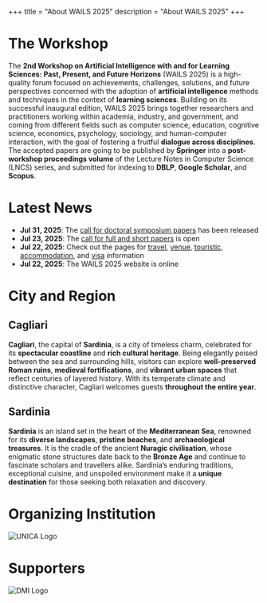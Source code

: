 +++
title = "About WAILS 2025"
description = "About WAILS 2025"
+++

# The Workshop 
The **2nd Workshop on Artificial Intelligence with and for Learning Sciences: Past, Present, and Future Horizons** (WAILS 2025) is a high-quality forum focused on achievements, challenges, solutions, and future perspectives concerned with the adoption of **artificial intelligence** methods and techniques in the context of **learning sciences**. Building on its successful inaugural edition, WAILS 2025 brings together researchers and practitioners working within academia, industry, and government, and coming from different fields such as computer science, education, cognitive science, economics, psychology, sociology, and human-computer interaction, with the goal of fostering a fruitful **dialogue across disciplines**. The accepted papers are going to be published by **Springer** into a **post-workshop proceedings volume** of the Lecture Notes in Computer Science (LNCS) series, and submitted for indexing to **DBLP**, **Google Scholar**, and **Scopus**.

# Latest News

- **Jul 31, 2025**: The [call for doctoral symposìum papers](/2025/call-doctoral-symposium-papers/) has been released
- **Jul 23, 2025**: The [call for full and short papers](/2025/call-full-short-papers/) is open
- **Jul 22, 2025**: Check out the pages for [travel](/2025/travel-information/), [venue](/2025/venue-information/), [touristic](/2025/touristic-information/), [accommodation](/2025/accommodation-information/), and [visa](/2025/visa-information/) information
- **Jul 22, 2025**: The WAILS 2025 website is online

# City and Region

## Cagliari  
**Cagliari**, the capital of **Sardinia**, is a city of timeless charm, celebrated for its **spectacular coastline** and **rich cultural heritage**. Being elegantly poised between the sea and surrounding hills, visitors can explore **well-preserved Roman ruins**, **medieval fortifications**, and **vibrant urban spaces** that reflect centuries of layered history. With its temperate climate and distinctive character, Cagliari welcomes guests **throughout the entire year**.

## Sardinia  
**Sardinia** is an island set in the heart of the **Mediterranean Sea**, renowned for its **diverse landscapes**, **pristine beaches**, and **archaeological treasures**. It is the cradle of the ancient **Nuragic civilisation**, whose enigmatic stone structures date back to the **Bronze Age** and continue to fascinate scholars and travellers alike. Sardinia’s enduring traditions, exceptional cuisine, and unspoiled environment make it a **unique destination** for those seeking both relaxation and discovery.

# Organizing Institution

![UNICA Logo](/2025/img/organizers/unica.png)

# Supporters


![DMI Logo](/2025/img/organizers/dmi.png)